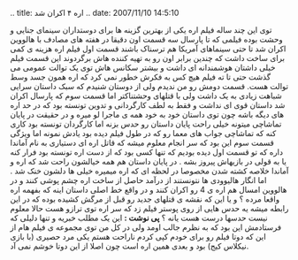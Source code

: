 .. title: اره ۴ اکران شد .. date: 2007/11/10 14:5:10

توی این چند ساله فیلم اره یکی از بهترین گزینه ها برای دوستداران سینمای
جنایی و وحشت بوده فیلمی که تا پارسال سه قسمت اون دقیقا در هفته های مصادف
با هالووین اکران شد تا حتی سینماهای آمریکا هم ترسناک باشند قسمت اول فیلم
اره هزینه ی کمی برای ساخت داشت که چندین برابر اون رو به تهیه کننده هاش
برگردوند این قسمت فیلم خیلی داشتان هوشمندانه ای داشت و بیشتر سکانس هاش
توی یک توالت عمومی می گذشت حتی تا ته فیلم هیچ کس به فکرش خطور نمی کرد که
اره همون جسد وسط توالت هست. قسمت دومش رو من ندیدم ولی از دوستان شنیدم که
سبک داستان سرایی شباهت زیادی به یک داشت ولی با قتلهای وحشتناکتر اما قسمت
سوم که پارسال اکران شد داستان قوی ای نداشت و فقط به لطف کارگردانی و
تدوین تونسته بود که در حد اره های دیگه باشه چون توی داستان خود به خود
همه ی ماجرا لو میره و در حقیقت در پایان تماشاچی میتونه خیلی راحت پایان
داستان رو حدس بزنه اما کارگردان تونسته بود کاری کنه که تماشاچی جواب های
معما رو که در طول فیلم دیده بود یادش نمونه اما ویژگی قسمت سوم این بود که
سر انجام معلوم میشه که قاتل اره ای دستیاری به نام آماندا داره که تو قسمت
اول دیده بودیم که تنها کسی بود که از دست اره تونسته بود فرار کنه یا به
قولی در بازیهاش پیروز بشه . در پایان داستان هم همه خیالشون راحت شد که
اره و آماندا خلاصه کشته شدن مخصوصا در لحظه ای که اره میمیره خیلی ها
دلشون خنک شد . اما انگار هالیوودی ها نتونستند از درآمد حاصل از ساخت اره
چشم پوشی کنند و در هالووین امسال هم اره ی 4 رو اکران کنند و در واقع خط
اصلی داستان اینه که بفهمه اره واقعا مرده ؟ و یا این که نقشه ی قتلهای
جدید رو قبل از مرگش کشیده بوده که در این رابطه میشه یه حدس هایی از روی
پوستر فیلم زد که سر اره توی ترازو هست حالا معلوم نیست حدسها درست هست
یانه ؟ **پی نوشت :** این یک مطلب خبریه و تنها دلیلی که فرستادمش این بود
که به نظرم جالب اومد ولی در کل من توی مجموعه ی فیلم هام از این که دوتا
فیلم رو برای خودم کپی کردم ناراحت هستم یکی مرد حصیری (با بازی نیکلاس
کیج) بود و بعدی همین اره است چون اصلا از این دوتا خوشم نمی آد.
